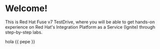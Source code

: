 # Welcome!

This is Red Hat Fuse v7 TestDrive, where you will be able to get hands-on experience on Red Hat's Integration Platform as a Service \(Ignite\) through step-by-step labs.



hola {{ pepe }}

